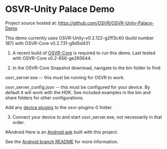# OSVR-Unity Palace Demo

Project source hosted at: https://github.com/OSVR/OSVR-Unity-Palace-Demo

This demo currently uses OSVR-Unity-v0.2.122-g2ff3c40 (build number 187) with OSVR-Core v0.2.731-g9d5d431

1) A recent build of [OSVR-Core](http://osvr.github.io/using/) is required to run this demo. Last tested with OSVR-Core v0.2-656-ge285644.

2) In the OSVR-Core Snapshot download, navigate to the bin folder to find:

osvr_server.exe -- this must be running for OSVR to work.

osvr_server_config.json -- this must be configured for your device. By default it will work with the HDK. See included examples in the bin and share folders for other configurations.

Add any [device plugins](http://osvr.github.io/using/) to the osvr-plugins-0 folder. 

3) Connect your device to and start osvr_server.exe, not necessarily in that order.

#Android
Here is an [Android apk](https://github.com/OSVR/OSVR-Unity-Palace-Demo/releases/tag/v0.1.1-android) built with this project.

See the [Android branch README](https://github.com/OSVR/OSVR-Unity-Palace-Demo/blob/androidPalace/README.md) for more information.

